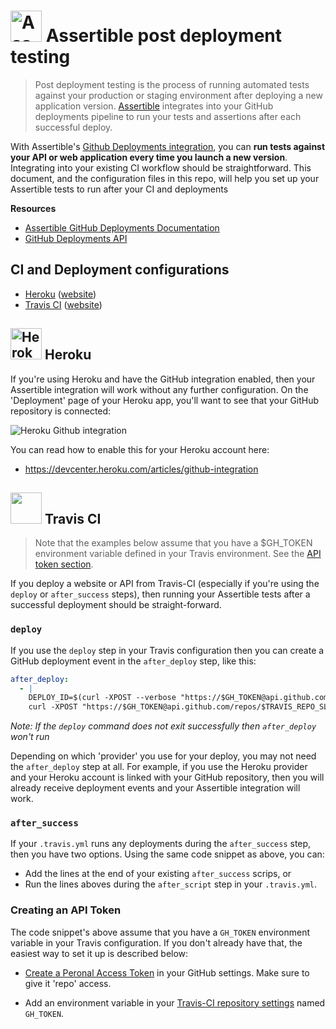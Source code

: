 # <img src="https://assertible.com/images/logo/logo-512x512.png" width="50" alt="Assertible logo"/> Assertible post deployment testing

> Post deployment testing is the process of running automated tests
> against your production or staging environment after deploying a new
> application version. [Assertible](https://assertible.com) integrates
> into your GitHub deployments pipeline to run your tests and
> assertions after each successful deploy.

With Assertible's
[Github Deployments integration](https://assertible.com/docs#github-deployments),
you can **run tests against your API or web application every time you
launch a new version**. Integrating into your existing CI workflow
should be straightforward. This document, and the configuration files
in this repo, will help you set up your Assertible tests to run after
your CI and deployments

**Resources**
- [Assertible GitHub Deployments Documentation](https://assertible.com/docs#github-deployments)
- [GitHub Deployments API](https://developer.github.com/v3/repos/deployments/)


## CI and Deployment configurations

- [Heroku](#heroku) ([website](heroku))
- [Travis CI](#travis-ci) ([website](travis-ci))

## <img src="https://s3-us-west-2.amazonaws.com/assertible/integrations/heroku-logo.png" width="50" alt="Heroku" /> Heroku

If you're using Heroku and have the GitHub integration enabled, then
your Assertible integration will work without any further
configuration. On the 'Deployment' page of your Heroku app, you'll
want to see that your GitHub repository is connected:

<img alt="Heroku Github integration" src="https://s3-us-west-2.amazonaws.com/assertible/integrations/heroku-github-connected.png" style="display:block;margin:auto" />


You can read how to enable this for your Heroku account here:

- https://devcenter.heroku.com/articles/github-integration

## <img src="https://s3-us-west-2.amazonaws.com/assertible/integrations/TravisCI-Mascot.png" width="50" /> Travis CI

> Note that the examples below assume that you have a $GH_TOKEN
> environment variable defined in your Travis environment. See the [API
> token section](#creating-an-api-token).

If you deploy a website or API from Travis-CI (especially if you're
using the `deploy` or `after_success` steps), then running your
Assertible tests after a successful deployment should be
straight-forward.

### `deploy`

If you use the `deploy` step in your Travis configuration then you can
create a GitHub deployment event in the `after_deploy` step, like this:

```yaml
after_deploy:
  - |
    DEPLOY_ID=$(curl -XPOST --verbose "https://$GH_TOKEN@api.github.com/repos/$TRAVIS_REPO_SLUG/deployments" -H "Content-Type:application/json" --data '{"ref":"master", "auto_merge":false, "required_contexts": []}' | python -c "import json,sys;obj=json.load(sys.stdin);print obj['id'];")
    curl -XPOST "https://$GH_TOKEN@api.github.com/repos/$TRAVIS_REPO_SLUG/deployments/$DEPLOY_ID/statuses" --data '{"state":"success"}'
```

_Note: If the `deploy` command does not exit successfully then
`after_deploy` won't run_

Depending on which 'provider' you use for your deploy, you may not
need the `after_deploy` step at all. For example, if you use the
Heroku provider and your Heroku account is linked with your GitHub
repository, then you will already receive deployment events and your
Assertible integration will work.

### `after_success`

If your `.travis.yml` runs any deployments during the `after_success` step,
then you have two options. Using the same code snippet as above, you can:

- Add the lines at the end of your existing `after_success` scrips, or
- Run the lines aboves during the `after_script` step in your
  `.travis.yml`.

### Creating an API Token

The code snippet's above assume that you have a `GH_TOKEN` environment
variable in your Travis configuration. If you don't already have that,
the easiest way to set it up is described below:

- [Create a Peronal Access Token](https://github.com/settings/tokens)
  in your GitHub settings. Make sure to give it 'repo' access.

- Add an environment variable in your
  [Travis-CI repository settings](https://docs.travis-ci.com/user/environment-variables/#Defining-Variables-in-Repository-Settings)
  named `GH_TOKEN`.


[assertible]: https://assertible.com
[github-integration]: https://assertible.com/docs#github-deployments
[heroku]: https://heroku.com
[travis-ci]: https://travis-ci.org

